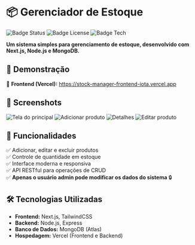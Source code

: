 # 📦 Gerenciador de Estoque

![Badge Status](https://img.shields.io/badge/status-active-brightgreen)
![Badge License](https://img.shields.io/badge/license-MIT-blue)
![Badge Tech](https://img.shields.io/badge/made%20with-Next.js%20%7C%20Node.js%20%7C%20MongoDB-blue)

**Um sistema simples para gerenciamento de estoque, desenvolvido com Next.js, Node.js e MongoDB.**

## 🚀 Demonstração
🔹 **Frontend (Vercel):** https://stock-manager-frontend-iota.vercel.app

## 📸 Screenshots
![Tela do principal](https://imgur.com/hG55RfA)
![Adicionar produto](https://imgur.com/xyPyvam)
![Detalhes](https://imgur.com/0MtvaBO)
![Editar produto](https://imgur.com/C4lXSIg)


## 📌 Funcionalidades
✅ Adicionar, editar e excluir produtos  
✅ Controle de quantidade em estoque  
✅ Interface moderna e responsiva  
✅ API RESTful para operações de CRUD  
✅ **Apenas o usuário admin pode modificar os dados do sistema** 🔒  

## 🛠 Tecnologias Utilizadas
- **Frontend:** Next.js, TailwindCSS  
- **Backend:** Node.js, Express  
- **Banco de Dados:** MongoDB (Atlas)  
- **Hospedagem:** Vercel (Frontend e Backend)  

